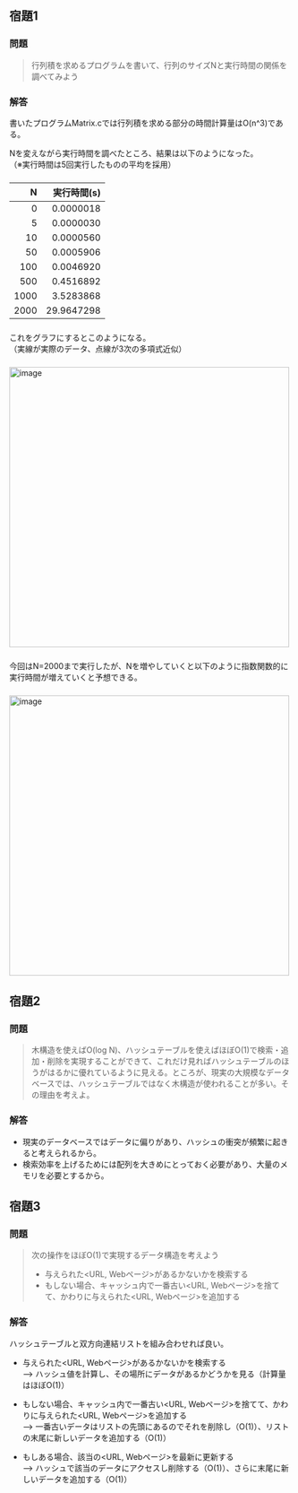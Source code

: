 
## 宿題1

### 問題  
> 行列積を求めるプログラムを書いて、行列のサイズNと実行時間の関係を調べてみよう

### 解答  
書いたプログラムMatrix.cでは行列積を求める部分の時間計算量はO(n^3)である。

Nを変えながら実行時間を調べたところ、結果は以下のようになった。  
（※実行時間は5回実行したものの平均を採用）

###
| N | 実行時間(s) |
|---:|---:|
| 0 | 0.0000018 |
| 5 | 0.0000030 |
| 10 | 0.0000560 |
| 50 | 0.0005906 |
| 100 | 0.0046920 |
| 500 | 0.4516892 |
| 1000 | 3.5283868 |
| 2000 | 29.9647298 |  

###
これをグラフにするとこのようになる。  
（実線が実際のデータ、点線が3次の多項式近似）

###
<img width="500" alt="image" src="https://user-images.githubusercontent.com/63783021/118840964-d1734e00-b902-11eb-8a3b-9d79f06d4ded.png">  

###
今回はN=2000まで実行したが、Nを増やしていくと以下のように指数関数的に実行時間が増えていくと予想できる。  

###
<img width="500" alt="image" src="https://user-images.githubusercontent.com/63783021/118841657-7726bd00-b903-11eb-92cd-70a06d05128d.png">


## 宿題2

### 問題
> 木構造を使えばO(log N)、ハッシュテーブルを使えばほぼO(1)で検索・追加・削除を実現することができて、これだけ見ればハッシュテーブルのほうがはるかに優れているように見える。ところが、現実の大規模なデータベースでは、ハッシュテーブルではなく木構造が使われることが多い。その理由を考えよ。

### 解答
- 現実のデータベースではデータに偏りがあり、ハッシュの衝突が頻繁に起きると考えられるから。  
- 検索効率を上げるためには配列を大きめにとっておく必要があり、大量のメモリを必要とするから。


## 宿題3

### 問題
> 次の操作をほぼO(1)で実現するデータ構造を考えよう
> - 与えられた<URL, Webページ>があるかないかを検索する
> - もしない場合、キャッシュ内で一番古い<URL, Webページ>を捨てて、かわりに与えられた<URL, Webページ>を追加する

### 解答
ハッシュテーブルと双方向連結リストを組み合わせれば良い。

- 与えられた<URL, Webページ>があるかないかを検索する  
 --> ハッシュ値を計算し、その場所にデータがあるかどうかを見る（計算量はほぼO(1)）

- もしない場合、キャッシュ内で一番古い<URL, Webページ>を捨てて、かわりに与えられた<URL, Webページ>を追加する  
 --> 一番古いデータはリストの先頭にあるのでそれを削除し（O(1)）、リストの末尾に新しいデータを追加する（O(1)）
 
- もしある場合、該当の<URL, Webページ>を最新に更新する  
 --> ハッシュで該当のデータにアクセスし削除する（O(1)）、さらに末尾に新しいデータを追加する（O(1)）
